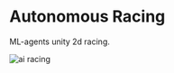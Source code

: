 # Autonomous Racing
ML-agents unity 2d racing.

![ai racing](https://github.com/S-Gemmin/autonomous-racing/assets/123339567/ab023687-b5d0-4379-b659-5e12881372e3)
